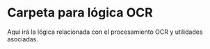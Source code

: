 # Carpeta para lógica OCR
Aquí irá la lógica relacionada con el procesamiento OCR y utilidades asociadas. 